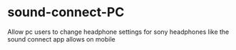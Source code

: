 # sound-connect-PC
Allow pc users to change headphone settings for sony headphones like the sound connect app allows on mobile
